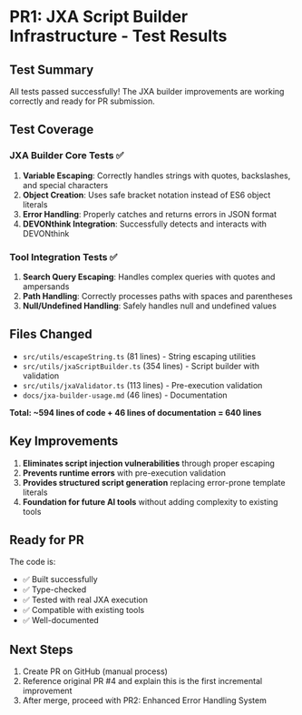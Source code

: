 # PR1: JXA Script Builder Infrastructure - Test Results

## Test Summary
All tests passed successfully! The JXA builder improvements are working correctly and ready for PR submission.

## Test Coverage

### JXA Builder Core Tests ✅
1. **Variable Escaping**: Correctly handles strings with quotes, backslashes, and special characters
2. **Object Creation**: Uses safe bracket notation instead of ES6 object literals
3. **Error Handling**: Properly catches and returns errors in JSON format
4. **DEVONthink Integration**: Successfully detects and interacts with DEVONthink

### Tool Integration Tests ✅
1. **Search Query Escaping**: Handles complex queries with quotes and ampersands
2. **Path Handling**: Correctly processes paths with spaces and parentheses
3. **Null/Undefined Handling**: Safely handles null and undefined values

## Files Changed
- `src/utils/escapeString.ts` (81 lines) - String escaping utilities
- `src/utils/jxaScriptBuilder.ts` (354 lines) - Script builder with validation
- `src/utils/jxaValidator.ts` (113 lines) - Pre-execution validation
- `docs/jxa-builder-usage.md` (46 lines) - Documentation

**Total: ~594 lines of code + 46 lines of documentation = 640 lines**

## Key Improvements
1. **Eliminates script injection vulnerabilities** through proper escaping
2. **Prevents runtime errors** with pre-execution validation
3. **Provides structured script generation** replacing error-prone template literals
4. **Foundation for future AI tools** without adding complexity to existing tools

## Ready for PR
The code is:
- ✅ Built successfully
- ✅ Type-checked
- ✅ Tested with real JXA execution
- ✅ Compatible with existing tools
- ✅ Well-documented

## Next Steps
1. Create PR on GitHub (manual process)
2. Reference original PR #4 and explain this is the first incremental improvement
3. After merge, proceed with PR2: Enhanced Error Handling System